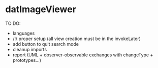 # datImageViewer
TO DO:
- languages
- /!\ proper setup (all view creation must be in the invokeLater)
- add button to quit search mode
- cleanup imports
- report (UML + observer-observable exchanges with changeType + prototypes...)
